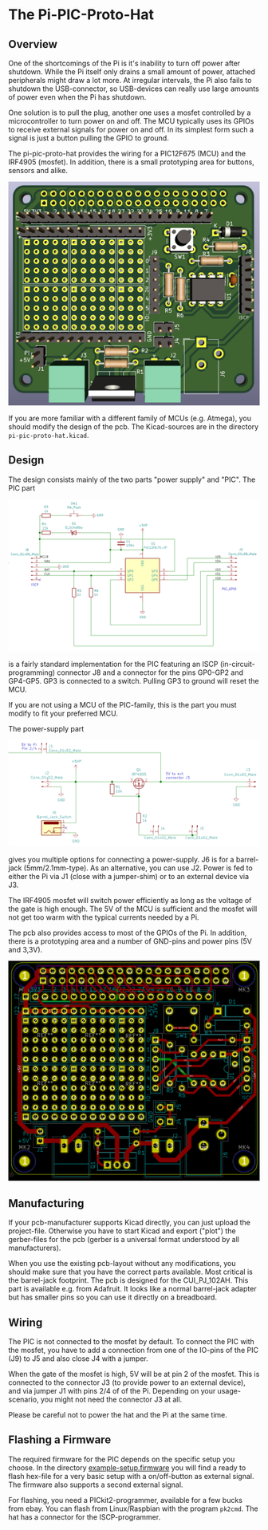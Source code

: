 The Pi-PIC-Proto-Hat
====================

Overview
--------

One of the shortcomings of the Pi is it's inability to turn off power after
shutdown. While the Pi itself only drains a small amount of power, attached
peripherals might draw a lot more. At irregular intervals, the Pi also
fails to shutdown the USB-connector, so USB-devices can really use large
amounts of power even when the Pi has shutdown.

One solution is to pull the plug, another one uses a mosfet controlled by
a microcontroller to turn power on and off. The MCU typically uses its
GPIOs to receive external signals for power on and off. In its simplest
form such a signal is just a button pulling the GPIO to ground.

The pi-pic-proto-hat provides the wiring for a PIC12F675 (MCU) and the
IRF4905 (mosfet). In addition, there is a small prototyping area for
buttons, sensors and alike.

![](pcb.png)

If you are more familiar with a different family of MCUs (e.g. Atmega), you
should modify the design of the pcb. The Kicad-sources are in the
directory `pi-pic-proto-hat.kicad`.


Design
------

The design consists mainly of the two parts "power supply" and "PIC".
The PIC part

![](schematic-pic.png)

is a fairly standard implementation for the PIC featuring an
ISCP (in-circuit-programming) connector J8
and a connector for the pins GP0-GP2 and GP4-GP5. GP3 is connected to a
switch. Pulling GP3 to ground will reset the MCU.

If you are not using a MCU of the PIC-family, this is the part you must
modify to fit your preferred MCU.

The power-supply part

![](schematic-mosfet.png)

gives you multiple options for connecting a power-supply. J6 is for a
barrel-jack (5mm/2.1mm-type). As an alternative, you can use J2. Power is fed
to either the Pi via J1 (close with a jumper-shim) or to an external
device via J3.

The IRF4905 mosfet will switch power efficiently as long as the voltage
of the gate is high enough. The 5V of the MCU is sufficient and the
mosfet will not get too warm with the typical currents needed by a Pi.

The pcb also provides access to most of the GPIOs of the Pi. In addition,
there is a prototyping area and a number of GND-pins and power pins
(5V and 3,3V).

![](pcb-layout.png)


Manufacturing
-------------

If your pcb-manufacturer supports Kicad directly, you can just upload the
project-file. Otherwise you have to start Kicad and export ("plot") the
gerber-files for the pcb (gerber is a universal format understood by all
manufacturers).

When you use the existing pcb-layout without any modifications, you should
make sure that you have the correct parts available. Most critical is the
barrel-jack footprint. The pcb is designed for the CUI_PJ_102AH. This part
is available e.g. from Adafruit. It looks like a normal barrel-jack adapter
but has smaller pins so you can use it directly on a breadboard.


Wiring
------

The PIC is not connected to the mosfet by default. To connect the PIC with
the mosfet, you have to add a connection from one of the IO-pins of the PIC
(J9) to J5 and also close J4 with a jumper.

When the gate of the mosfet is high, 5V will be at pin 2 of the mosfet. This
is connected to the connector J3 (to provide power to an external device), and
via jumper J1 with pins 2/4 of of the Pi. Depending on your usage-scenario,
you might not need the connector J3 at all.

Please be careful not to power the hat and the Pi at the same time.
 

Flashing a Firmware
-------------------

The required firmware for the PIC depends on the specific setup you choose.
In the directory [example-setup.firmware](./example-setup.firmware/Readme.md)
you will find a ready to flash hex-file for a very basic setup with a
on/off-button as external signal. The firmware also supports a second
external signal.

For flashing, you need a PICkit2-programmer, available for a few bucks from
ebay. You can flash from Linux/Raspbian with the program `pk2cmd`. The hat
has a connector for the ISCP-programmer.
